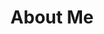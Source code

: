 ---
title: About Me
type: landing

design:
  # Default section spacing
  spacing: "2rem"

# Note: `username` refers to the user's folder name in `content/authors/`

# Page sections
sections:
  - block: biography
    content:
      username: admin
      # Show a call-to-action button under your biography? (optional)
      #button:
        #text: Download Résumé
        #url: uploads/resume.pdf
    design:
      banner:
        # Upload your cover image to the `assets/media/` folder and reference it here
        filename: banner-perth-1.jpg
      biography:
        # Customize the style of your biography text
        style: 'text-align: justify; font-size: 0.8em;'
  - block: experience
    content:
      username: admin
    design:
      # Hugo date format
      date_format: 'January 2006'
      # Education or Experience section first?
      is_education_first: false
  - block: skills
    content:
      title: Skills
      username: admin
  - block: awards
    content:
      title: Industry Participation
      username: admin
---